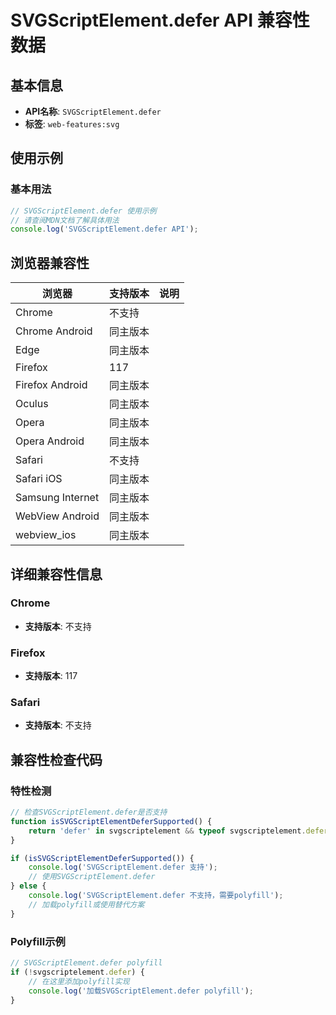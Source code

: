 # SVGScriptElement.defer API 兼容性数据

## 基本信息

- **API名称**: `SVGScriptElement.defer`
- **标签**: `web-features:svg`

## 使用示例

### 基本用法

```javascript
// SVGScriptElement.defer 使用示例
// 请查阅MDN文档了解具体用法
console.log('SVGScriptElement.defer API');
```

## 浏览器兼容性

| 浏览器 | 支持版本 | 说明 |
|--------|----------|------|
| Chrome | 不支持 |  |
| Chrome Android | 同主版本 |  |
| Edge | 同主版本 |  |
| Firefox | 117 |  |
| Firefox Android | 同主版本 |  |
| Oculus | 同主版本 |  |
| Opera | 同主版本 |  |
| Opera Android | 同主版本 |  |
| Safari | 不支持 |  |
| Safari iOS | 同主版本 |  |
| Samsung Internet | 同主版本 |  |
| WebView Android | 同主版本 |  |
| webview_ios | 同主版本 |  |

## 详细兼容性信息

### Chrome

- **支持版本**: 不支持

### Firefox

- **支持版本**: 117

### Safari

- **支持版本**: 不支持

## 兼容性检查代码

### 特性检测

```javascript
// 检查SVGScriptElement.defer是否支持
function isSVGScriptElementDeferSupported() {
    return 'defer' in svgscriptelement && typeof svgscriptelement.defer === 'function';
}

if (isSVGScriptElementDeferSupported()) {
    console.log('SVGScriptElement.defer 支持');
    // 使用SVGScriptElement.defer
} else {
    console.log('SVGScriptElement.defer 不支持，需要polyfill');
    // 加载polyfill或使用替代方案
}
```

### Polyfill示例

```javascript
// SVGScriptElement.defer polyfill
if (!svgscriptelement.defer) {
    // 在这里添加polyfill实现
    console.log('加载SVGScriptElement.defer polyfill');
}
```

